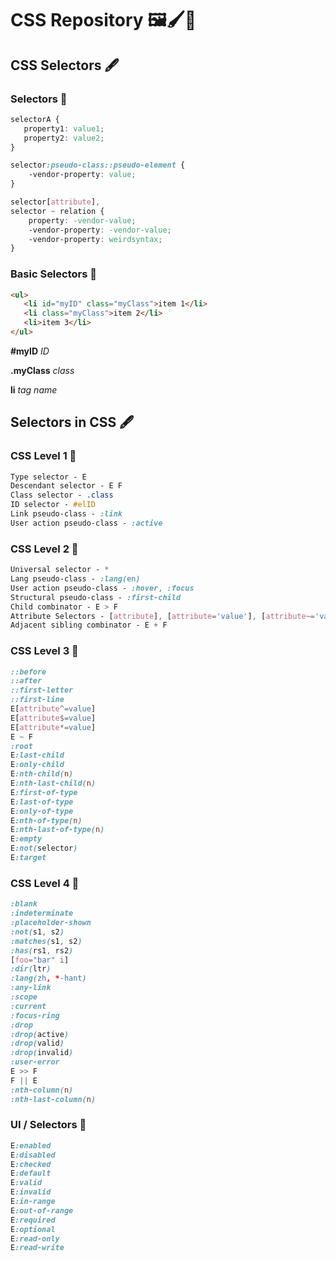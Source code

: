 # CSS Repository 🖼️🖌️📸

## CSS Selectors 🖋️

### Selectors 🔵

```css
selectorA {
   property1: value1;
   property2: value2;
}

selector:pseudo-class::pseudo-element {
    -vendor-property: value;
}

selector[attribute],
selector ~ relation {
    property: -vendor-value;
    -vendor-property: -vendor-value;
    -vendor-property: weirdsyntax;
}
```
### Basic Selectors 🔵

```html
<ul>
   <li id="myID" class="myClass">item 1</li>
   <li class="myClass">item 2</li>
   <li>item 3</li>
</ul>
```
**#myID** *ID*

**.myClass** *class*

**li** *tag name*

## Selectors in CSS 🖋️

### CSS Level 1 🔵
```css
Type selector - E
Descendant selector - E F
Class selector - .class
ID selector - #elID
Link pseudo-class - :link
User action pseudo-class - :active
```
### CSS Level 2 🔵
```css
Universal selector - *
Lang pseudo-class - :lang(en)
User action pseudo-class - :hover, :focus
Structural pseudo-class - :first-child
Child combinator - E > F
Attribute Selectors - [attribute], [attribute='value'], [attribute~='value'], [attribute|='en']
Adjacent sibling combinator - E + F
```
### CSS Level 3 🔵
```css
::before
::after
::first-letter
::first-line
E[attribute^=value]
E[attribute$=value]
E[attribute*=value]
E ~ F
:root
E:last-child
E:only-child
E:nth-child(n)
E:nth-last-child(n)
E:first-of-type
E:last-of-type
E:only-of-type
E:nth-of-type(n)
E:nth-last-of-type(n)
E:empty
E:not(selector)
E:target
```
### CSS Level 4 🔵
```css
:blank
:indeterminate
:placeholder-shown
:not(s1, s2)
:matches(s1, s2)
:has(rs1, rs2)
[foo="bar" i]
:dir(ltr)
:lang(zh, *-hant)
:any-link
:scope
:current
:focus-ring
:drop
:drop(active)
:drop(valid)
:drop(invalid)
:user-error
E >> F
F || E
:nth-column(n)
:nth-last-column(n)
```
### UI / Selectors 🔵
```css
E:enabled
E:disabled
E:checked
E:default
E:valid
E:invalid
E:in-range
E:out-of-range
E:required
E:optional
E:read-only
E:read-write
```
